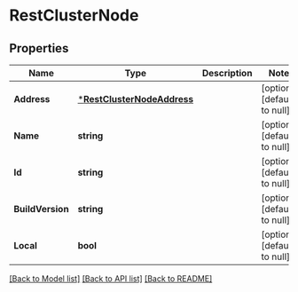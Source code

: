 # RestClusterNode

## Properties
Name | Type | Description | Notes
------------ | ------------- | ------------- | -------------
**Address** | [***RestClusterNodeAddress**](RestClusterNode_address.md) |  | [optional] [default to null]
**Name** | **string** |  | [optional] [default to null]
**Id** | **string** |  | [optional] [default to null]
**BuildVersion** | **string** |  | [optional] [default to null]
**Local** | **bool** |  | [optional] [default to null]

[[Back to Model list]](../README.md#documentation-for-models) [[Back to API list]](../README.md#documentation-for-api-endpoints) [[Back to README]](../README.md)

